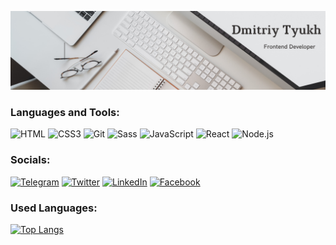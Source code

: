 ![Header](https://github.com/Dmitriy-Tyukh/Dmitriy-Tyukh/blob/master/assets/img.png)

### Languages and Tools:
![HTML](https://img.shields.io/badge/-HTML-090909?style=for-the-badge&logo=html5&logoColor=47C5FB)
![CSS3](https://img.shields.io/badge/-CSS3-090909?style=for-the-badge&logo=css3&logoColor=097CDB)
![Git](https://img.shields.io/badge/-Git-090909?style=for-the-badge&logo=git&logoColor=E5D3FF)
![Sass](https://img.shields.io/badge/-Sass-090909?style=for-the-badge&logo=sass&logoColor=6296CC)
![JavaScript](https://img.shields.io/badge/-JavaScript-090909?style=for-the-badge&logo=JavaScript&logoColor=E9D54D)
![React](https://img.shields.io/badge/-React-090909?style=for-the-badge&logo=React&logoColor=E9D54D)
![Node.js](https://img.shields.io/badge/-Node.js-090909?style=for-the-badge&logo=Node.js&logoColor=E9D54D)

### Socials:
[![Telegram](https://img.shields.io/badge/-Telegram-090909?style=for-the-badge&logo=telegram&logoColor=27A0D9)](https://t.me/Dmitriy_Tyukh)
[![Twitter](https://img.shields.io/badge/-Twitter-090909?style=for-the-badge&logo=Twitter&logoColor=1C9DEB)]()
[![LinkedIn](https://img.shields.io/badge/-LinkedIn-090909?style=for-the-badge&logo=linkedin&logoColor=007BB6)](https://www.linkedin.com/in/dmitriy-tyukh/)
[![Facebook](https://img.shields.io/badge/-Facebook-090909?style=for-the-badge&logo=Facebook&logoColor=1195F5)](https://www.facebook.com/profile.php?id=100009404349245)

### Used Languages:
<!-- [![Top Langs](https://github-readme-stats.vercel.app/api/top-langs/?username=Dmitriy-Tyukh&layout=compact)](https://github.com/anuraghazra/github-readme-stats) -->
[![Top Langs](https://github-readme-stats.vercel.app/api/top-langs/?username=Dmitriy-Tyukh&langs_count=8&layout=compact)](https://github.com/anuraghazra/github-readme-stats)